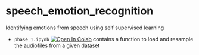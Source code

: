 # speech_emotion_recognition
Identifying emotions from speech using self supervised learning

- `phase_1.ipynb` [![Open In Colab](https://colab.research.google.com/assets/colab-badge.svg)](https://colab.research.google.com/github/satvik-dixit/speech_emotion_recognition/blob/main/phase_1.ipynb) contains a function to load and resample the audiofiles from a given dataset
